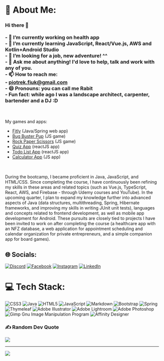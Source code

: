 # 💫 About Me:
### Hi there 👋<br><br>- 🔭 I’m currently working on health app<br>- 🌱 I’m currently learning JavaScript, React/Vue.js, AWS and Kotlin+Android Studio <br>- 🤔 I’m looking for a job, new adventure! ^^<br>- 💬 Ask me about anything! I'd love to help, talk and work with any of you.<br>- 📫 How to reach me:<br>  - piotrek.fiuk@gmail.com<br>- 😄 Pronouns: you can call me Rabit<br>- Fun fact: while ago I was a landscape architect, carpenter, bartender and a DJ :D
<br><br>
My games and apps:<br>
<ul>
  <li><a href="https://fitly.onrender.com/">Fitly</a> (Java/Spring web app)</li>
  <li><a href="https://fiukpiotr.github.io/bug-buster-pup/">Bug Buster Pup</a> (JS game)</li>
  <li><a href="https://fiukpiotr.github.io/rock-paper-scissors/index.html">Rock Paper Scissors</a> (JS game)</li>
  <li><a href="https://fiukpiotr.github.io/quiz-app/">Quiz App</a> (reactJS app)</li>
  <li><a href="https://fiukpiotr.github.io/todo-list/">Todo List App</a> (reactJS app)</li>
  <li><a href="https://fiukpiotr.github.io/calculator/">Calculator App</a> (JS app)</li>
</ul>
<br><br>
During the bootcamp, I became proficient in Java, JavaScript, and HTML/CSS. Since completing the course, I have continuously been refining my skills in these areas and related topics (such as Vue.js, TypeScript, React, AWS, and Firebase - through Udemy courses and YouTube). In the upcoming quarter, I plan to expand my knowledge further into advanced aspects of Java (data structures, multithreading, Spring, Hibernate frameworks, and improving my skills in writing JUnit unit tests), languages and concepts related to frontend development, as well as mobile app development for Android. These pursuits are closely tied to projects I have been invited to work on after completing the course (a healthcare app with an NFZ database, a web application for appointment scheduling and calendar organization for private entrepreneurs, and a simple companion app for board games).


## 🌐 Socials:
[![Discord](https://img.shields.io/badge/Discord-%237289DA.svg?logo=discord&logoColor=white)](https://discord.gg/https://discord.gg/6HK4Y3na) [![Facebook](https://img.shields.io/badge/Facebook-%231877F2.svg?logo=Facebook&logoColor=white)](https://facebook.com/piotrek.fiuk) [![Instagram](https://img.shields.io/badge/Instagram-%23E4405F.svg?logo=Instagram&logoColor=white)](https://instagram.com/pietreklucarini) [![LinkedIn](https://img.shields.io/badge/LinkedIn-%230077B5.svg?logo=linkedin&logoColor=white)](https://linkedin.com/in/fiukpiotr) 

# 💻 Tech Stack:
![CSS3](https://img.shields.io/badge/css3-%231572B6.svg?style=for-the-badge&logo=css3&logoColor=white) ![Java](https://img.shields.io/badge/java-%23ED8B00.svg?style=for-the-badge&logo=java&logoColor=white) ![HTML5](https://img.shields.io/badge/html5-%23E34F26.svg?style=for-the-badge&logo=html5&logoColor=white) ![JavaScript](https://img.shields.io/badge/javascript-%23323330.svg?style=for-the-badge&logo=javascript&logoColor=%23F7DF1E) ![Markdown](https://img.shields.io/badge/markdown-%23000000.svg?style=for-the-badge&logo=markdown&logoColor=white) ![Bootstrap](https://img.shields.io/badge/bootstrap-%23563D7C.svg?style=for-the-badge&logo=bootstrap&logoColor=white) ![Spring](https://img.shields.io/badge/spring-%236DB33F.svg?style=for-the-badge&logo=spring&logoColor=white) ![Thymeleaf](https://img.shields.io/badge/Thymeleaf-%23005C0F.svg?style=for-the-badge&logo=Thymeleaf&logoColor=white) ![Adobe Illustrator](https://img.shields.io/badge/adobeillustrator-%23FF9A00.svg?style=for-the-badge&logo=adobeillustrator&logoColor=white) ![Adobe Lightroom](https://img.shields.io/badge/Adobe%20Lightroom-31A8FF.svg?style=for-the-badge&logo=Adobe%20Lightroom&logoColor=white) ![Adobe Photoshop](https://img.shields.io/badge/adobephotoshop-%2331A8FF.svg?style=for-the-badge&logo=adobephotoshop&logoColor=white) ![Gimp Gnu Image Manipulation Program](https://img.shields.io/badge/Gimp-657D8B?style=for-the-badge&logo=gimp&logoColor=FFFFFF) ![Affinity Designer](https://img.shields.io/badge/affinitydesginer-%231B72BE.svg?style=for-the-badge&logo=affinity-designer&logoColor=white)


### ✍️ Random Dev Quote
![](https://quotes-github-readme.vercel.app/api?type=horizontal&theme=dark)

---
[![](https://visitcount.itsvg.in/api?id=piotr-fiuk&icon=5&color=3)](https://visitcount.itsvg.in)


